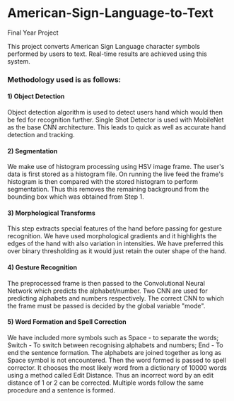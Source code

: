 # American-Sign-Language-to-Text
Final Year Project

This project converts American Sign Language character symbols performed by users to text. Real-time results are achieved using this system.

### Methodology used is as follows:

<h4>1) Object Detection</h3>
Object detection algorithm is used to detect users hand which would then be fed for recognition further. 
Single Shot Detector is used with MobileNet as the base CNN architecture. 
This leads to quick as well as accurate hand detection and tracking.

<h4>2) Segmentation </h4>
We make use of histogram processing using HSV image frame. The user's data is first stored as a histogram file. 
On running the live feed the frame's histogram is then compared with the stored histogram to perform segmentation. 
Thus this removes the remaining background from the bounding box which was obtained from Step 1.

<h4>3) Morphological Transforms </h4>
This step extracts special features of the hand before passing for gesture recognition. 
We have used morphological gradients and it highlights the edges of the hand with also variation in intensities. 
We have preferred this over binary thresholding as it would just retain the outer shape of the hand.

<h4>4) Gesture Recognition </h4>
The preprocessed frame is then passed to the Convolutional Neural Network which predicts the alphabet/number. 
Two CNN are used for predicting alphabets and numbers respectively. 
The correct CNN to which the frame must be passed is decided by the global variable "mode".

<h4>5) Word Formation and Spell Correction </h4>
We have included more symbols such as Space - to separate the words; Switch - To switch between recognising alphabets and numbers; 
End - To end the sentence formation. The alphabets are joined together as long as Space symbol is not encountered. 
Then the word formed is passed to spell corrector. 
It chooses the most likely word from a dictionary of 10000 words using a method called Edit Distance. 
Thus an incorrect word by an edit distance of 1 or 2 can be corrected. 
Multiple words follow the same procedure and a sentence is formed.
